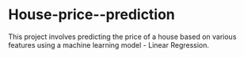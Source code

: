 # House-price--prediction
This project involves predicting the price of a house based on various features using a machine learning  model - Linear Regression.
